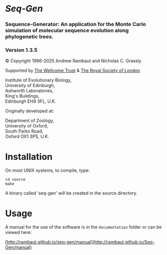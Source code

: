 # _Seq-Gen_

### Sequence-Generator: An application for the Monte Carlo simulation of molecular sequence evolution along phylogenetic trees.  
### Version 1.3.5

© Copyright 1996-2025 Andrew Rambaut and Nicholas C. Grassly

Supported by [The Wellcome Trust](http://wellcome.org) & [The Royal Society of London](https://royalsociety.org)

Institute of Evolutionary Biology,  
University of Edinburgh,  
Ashworth Laboratories,  
King's Buildings,  
Edinburgh EH9 3FL, U.K.

Originally developed at:

Department of Zoology,  
University of Oxford,  
South Parks Road,  
Oxford OX1 3PS, U.K.

# Installation

On most UNIX systems, to compile, type:

```
cd source
make
```

A binary called 'seq-gen' will be created in the source directory.

# Usage

A manual for the use of the software is in the `documentation` folder or can be viewed here:

[http://rambaut.github.io/seq-gen/manual](http://rambaut.github.io/Seq-Gen/manual)
